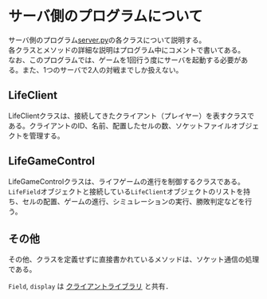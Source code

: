 # サーバ側のプログラムについて
サーバ側のプログラム[server.py](/src/lifegame_py/server.py)の各クラスについて説明する。  
各クラスとメソッドの詳細な説明はプログラム中にコメントで書いてある。  
なお、このプログラムでは、ゲームを1回行う度にサーバを起動する必要がある。また、1つのサーバで2人の対戦までしか扱えない。

## LifeClient
LifeClientクラスは、接続してきたクライアント（プレイヤー）を表すクラスである。クライアントのID、名前、配置したセルの数、ソケットファイルオブジェクトを管理する。

## LifeGameControl
LifeGameControlクラスは、ライフゲームの進行を制御するクラスである。`LifeField`オブジェクトと接続している`LifeClient`オブジェクトのリストを持ち、セルの配置、ゲームの進行、シミュレーションの実行、勝敗判定などを行う。

## その他
その他、クラスを定義せずに直接書かれているメソッドは、ソケット通信の処理である。

`Field`, `display` は [クライアントライブラリ](/doc/client_doc.md) と共有．

